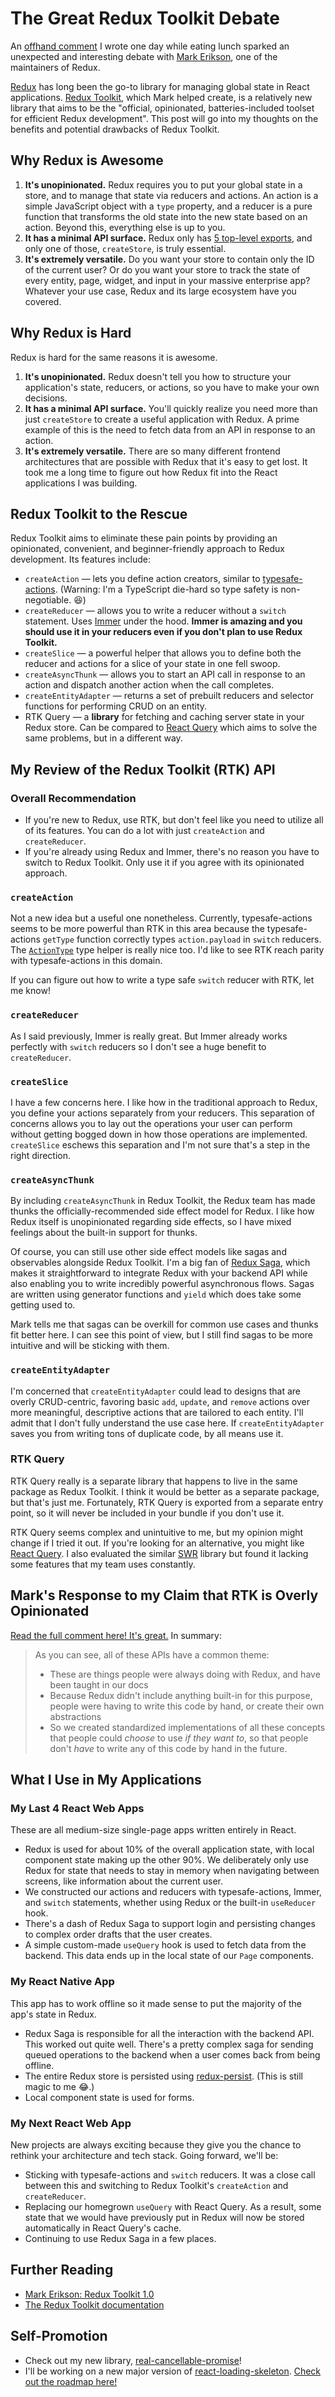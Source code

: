 # The Great Redux Toolkit Debate

An [offhand comment](https://dev.to/srmagura/comment/1idl8) I wrote one day while eating lunch sparked an unexpected and interesting debate with [Mark Erikson](https://twitter.com/acemarke), one of the maintainers of Redux.

[Redux](https://redux.js.org/) has long been the go-to library for managing global state in React applications. [Redux Toolkit](https://redux-toolkit.js.org/), which Mark helped create, is a relatively new library that aims to be the "official, opinionated, batteries-included toolset for efficient Redux development". This post will go into my thoughts on the benefits and potential drawbacks of Redux Toolkit.

## Why Redux is Awesome

1. **It's unopinionated.** Redux requires you to put your global state in a store, and to manage that state via reducers and actions. An action is a simple JavaScript object with a `type` property, and a reducer is a pure function that transforms the old state into the new state based on an action. Beyond this, everything else is up to you.
2. **It has a minimal API surface.** Redux only has [5 top-level exports](https://redux.js.org/api/api-reference), and only one of those, `createStore`, is truly essential.
3. **It's extremely versatile.** Do you want your store to contain only the ID of the current user? Or do you want your store to track the state of every entity, page, widget, and input in your massive enterprise app? Whatever your use case, Redux and its large ecosystem have you covered.

## Why Redux is Hard

Redux is hard for the same reasons it is awesome.

1. **It's unopinionated.** Redux doesn't tell you how to structure your application's state, reducers, or actions, so you have to make your own decisions.
2. **It has a minimal API surface.** You'll quickly realize you need more than just `createStore` to create a useful application with Redux. A prime example of this is the need to fetch data from an API in response to an action.
3. **It's extremely versatile.** There are so many different frontend architectures that are possible with Redux that it's easy to get lost. It took me a long time to figure out how Redux fit into the React applications I was building.

## Redux Toolkit to the Rescue

Redux Toolkit aims to eliminate these pain points by providing an opinionated, convenient, and beginner-friendly approach to Redux development. Its features include:

- `createAction` — lets you define action creators, similar to [typesafe-actions](https://github.com/piotrwitek/typesafe-actions). (Warning: I'm a TypeScript die-hard so type safety is non-negotiable. 😆)
- `createReducer` — allows you to write a reducer without a `switch` statement. Uses [Immer](https://immerjs.github.io/immer/) under the hood. **Immer is amazing and you should use it in your reducers even if you don't plan to use Redux Toolkit.**
- `createSlice` — a powerful helper that allows you to define both the reducer and actions for a slice of your state in one fell swoop.
- `createAsyncThunk` — allows you to start an API call in response to an action and dispatch another action when the call completes.
- `createEntityAdapter` — returns a set of prebuilt reducers and selector functions for performing CRUD on an entity.
- RTK Query — a **library** for fetching and caching server state in your Redux store. Can be compared to [React Query](https://react-query.tanstack.com/) which aims to solve the same problems, but in a different way.

## My Review of the Redux Toolkit (RTK) API

### Overall Recommendation

- If you're new to Redux, use RTK, but don't feel like you need to utilize all of its features. You can do a lot with just `createAction` and `createReducer`.
- If you're already using Redux and Immer, there's no reason you have to switch to Redux Toolkit. Only use it if you agree with its opinionated approach.

### `createAction`

Not a new idea but a useful one nonetheless. Currently, typesafe-actions seems to be more powerful than RTK in this area because the typesafe-actions `getType` function correctly types `action.payload` in `switch` reducers. The [`ActionType`](https://github.com/piotrwitek/typesafe-actions#actiontype) type helper is really nice too. I'd like to see RTK reach parity with typesafe-actions in this domain.

If you can figure out how to write a type safe `switch` reducer with RTK, let me know!

### `createReducer`

As I said previously, Immer is really great. But Immer already works perfectly with `switch` reducers so I don't see a huge benefit to `createReducer`.

### `createSlice`

I have a few concerns here. I like how in the traditional approach to Redux, you define your actions separately from your reducers. This separation of concerns allows you to lay out the operations your user can perform without getting bogged down in how those operations are implemented. `createSlice` eschews this separation and I'm not sure that's a step in the right direction.

### `createAsyncThunk`

By including `createAsyncThunk` in Redux Toolkit, the Redux team has made thunks the officially-recommended side effect model for Redux. I like how Redux itself is unopinionated regarding side effects, so I have mixed feelings about the built-in support for thunks.

Of course, you can still use other side effect models like sagas and observables alongside Redux Toolkit. I'm a big fan of [Redux Saga](https://redux-saga.js.org/), which makes it straightforward to integrate Redux with your backend API while also enabling you to write incredibly powerful asynchronous flows. Sagas are written using generator functions and `yield` which does take some getting used to.

Mark tells me that sagas can be overkill for common use cases and thunks fit better here. I can see this point of view, but I still find sagas to be more intuitive and will be sticking with them.

### `createEntityAdapter`

I'm concerned that `createEntityAdapter` could lead to designs that are overly CRUD-centric, favoring basic `add`, `update`, and `remove` actions over more meaningful, descriptive actions that are tailored to each entity. I'll admit that I don't fully understand the use case here. If `createEntityAdapter` saves you from writing tons of duplicate code, by all means use it.

### RTK Query

RTK Query really is a separate library that happens to live in the same package as Redux Toolkit. I think it would be better as a separate package, but that's just me. Fortunately, RTK Query is exported from a separate entry point, so it will never be included in your bundle if you don't use it.

RTK Query seems complex and unintuitive to me, but my opinion might change if I tried it out. If you're looking for an alternative, you might like [React Query](https://react-query.tanstack.com/). I also evaluated the similar [SWR](https://swr.vercel.app/) library but found it lacking some features that my team uses constantly.

## Mark's Response to my Claim that RTK is Overly Opinionated

[Read the full comment here! It's great.](https://dev.to/markerikson/comment/1ieni) In summary:

> As you can see, all of these APIs have a common theme:
>
> - These are things people were always doing with Redux, and have been taught in our docs
> - Because Redux didn't include anything built-in for this purpose, people were having to write this code by hand, or create their own abstractions
> - So we created standardized implementations of all these concepts that people could _choose_ to use _if they want to_, so that people don't _have_ to write any of this code by hand in the future.

## What I Use in My Applications

### My Last 4 React Web Apps

These are all medium-size single-page apps written entirely in React.

- Redux is used for about 10% of the overall application state, with local component state making up the other 90%. We deliberately only use Redux for state that needs to stay in memory when navigating between screens, like information about the current user.
- We constructed our actions and reducers with typesafe-actions, Immer, and `switch` statements, whether using Redux or the built-in `useReducer` hook.
- There's a dash of Redux Saga to support login and persisting changes to complex order drafts that the user creates.
- A simple custom-made `useQuery` hook is used to fetch data from the backend. This data ends up in the local state of our `Page` components.

### My React Native App

This app has to work offline so it made sense to put the majority of the app's state in Redux.

- Redux Saga is responsible for all the interaction with the backend API. This worked out quite well. There's a pretty complex saga for sending queued operations to the backend when a user comes back from being offline.
- The entire Redux store is persisted using [redux-persist](https://www.npmjs.com/package/redux-persist). (This is still magic to me 😂.)
- Local component state is used for forms.

### My Next React Web App

New projects are always exciting because they give you the chance to rethink your architecture and tech stack. Going forward, we'll be:

- Sticking with typesafe-actions and `switch` reducers. It was a close call between this and switching to Redux Toolkit's `createAction` and `createReducer`.
- Replacing our homegrown `useQuery` with React Query. As a result, some state that we would have previously put in Redux will now be stored automatically in React Query's cache.
- Continuing to use Redux Saga in a few places.

## Further Reading

- [Mark Erikson: Redux Toolkit 1.0](https://blog.isquaredsoftware.com/2019/10/redux-starter-kit-1.0/)
- [The Redux Toolkit documentation](https://redux-toolkit.js.org/)

## Self-Promotion

- Check out my new library, [real-cancellable-promise](https://dev.to/srmagura/announcing-real-cancellable-promise-gkd)!
- I'll be working on a new major version of [react-loading-skeleton](https://github.com/dvtng/react-loading-skeleton). [Check out the roadmap here!](https://github.com/dvtng/react-loading-skeleton/issues/106)
